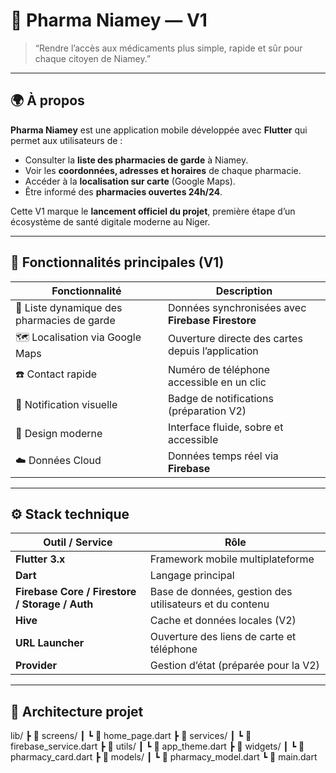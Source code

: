# 💊 Pharma Niamey — V1

> “Rendre l’accès aux médicaments plus simple, rapide et sûr pour chaque citoyen de Niamey.”

---

## 🌍 À propos

**Pharma Niamey** est une application mobile développée avec **Flutter** qui permet aux utilisateurs de :
- Consulter la **liste des pharmacies de garde** à Niamey.  
- Voir les **coordonnées, adresses et horaires** de chaque pharmacie.  
- Accéder à la **localisation sur carte** (Google Maps).  
- Être informé des **pharmacies ouvertes 24h/24**.  

Cette V1 marque le **lancement officiel du projet**, première étape d’un écosystème de santé digitale moderne au Niger.

---

## 🚀 Fonctionnalités principales (V1)

| Fonctionnalité | Description |
|----------------|-------------|
| 🏥 Liste dynamique des pharmacies de garde | Données synchronisées avec **Firebase Firestore** |
| 🗺️ Localisation via Google Maps | Ouverture directe des cartes depuis l’application |
| ☎️ Contact rapide | Numéro de téléphone accessible en un clic |
| 🔔 Notification visuelle | Badge de notifications (préparation V2) |
| 🎨 Design moderne | Interface fluide, sobre et accessible |
| ☁️ Données Cloud | Données temps réel via **Firebase** |

---

## ⚙️ Stack technique

| Outil / Service | Rôle |
|------------------|------|
| **Flutter 3.x** | Framework mobile multiplateforme |
| **Dart** | Langage principal |
| **Firebase Core / Firestore / Storage / Auth** | Base de données, gestion des utilisateurs et du contenu |
| **Hive** | Cache et données locales (V2) |
| **URL Launcher** | Ouverture des liens de carte et téléphone |
| **Provider** | Gestion d’état (préparée pour la V2) |

---

## 🧱 Architecture projet

lib/
┣ 📁 screens/
┃ ┗ 📄 home_page.dart
┣ 📁 services/
┃ ┗ 📄 firebase_service.dart
┣ 📁 utils/
┃ ┗ 📄 app_theme.dart
┣ 📁 widgets/
┃ ┗ 📄 pharmacy_card.dart
┣ 📁 models/
┃ ┗ 📄 pharmacy_model.dart
┗ 📄 main.dart